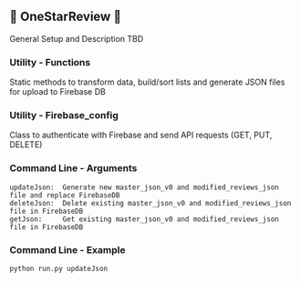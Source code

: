 ## :star2: OneStarReview :star2:
General Setup and Description TBD

### Utility - Functions
Static methods to transform data, build/sort lists and generate JSON files for upload to Firebase DB

### Utility - Firebase_config 
Class to authenticate with Firebase and send API requests (GET, PUT, DELETE)

### Command Line - Arguments
````
updateJson:  Generate new master_json_v0 and modified_reviews_json file and replace FirebaseDB
deleteJson:  Delete existing master_json_v0 and modified_reviews_json file in FirebaseDB
getJson:     Get existing master_json_v0 and modified_reviews_json file in FirebaseDB
````

### Command Line - Example
````
python run.py updateJson
````
